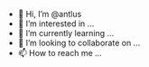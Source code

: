 - 👋 Hi, I’m @antlus
- 👀 I’m interested in ...
- 🌱 I’m currently learning ...
- 💞️ I’m looking to collaborate on ...
- 📫 How to reach me ...

<!---
antlus/antlus is a ✨ special ✨ repository because its `README.md` (this file) appears on your GitHub profile.
You can click the Preview link to take a look at your changes.
--->
